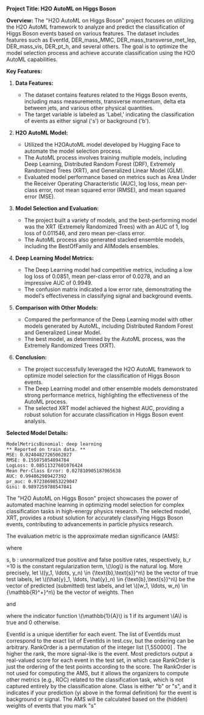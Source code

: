 #

**Project Title: H2O AutoML on Higgs Boson**

**Overview:**
The "H2O AutoML on Higgs Boson" project focuses on utilizing the H2O AutoML framework to analyze and predict the classification of Higgs Boson events based on various features. The dataset includes features such as EventId, DER_mass_MMC, DER_mass_transverse_met_lep, DER_mass_vis, DER_pt_h, and several others. The goal is to optimize the model selection process and achieve accurate classification using the H2O AutoML capabilities.

**Key Features:**

1. **Data Features:**
   - The dataset contains features related to the Higgs Boson events, including mass measurements, transverse momentum, delta eta between jets, and various other physical quantities.
   - The target variable is labeled as 'Label,' indicating the classification of events as either signal ('s') or background ('b').

2. **H2O AutoML Model:**
   - Utilized the H2OAutoML model developed by Hugging Face to automate the model selection process.
   - The AutoML process involves training multiple models, including Deep Learning, Distributed Random Forest (DRF), Extremely Randomized Trees (XRT), and Generalized Linear Model (GLM).
   - Evaluated model performance based on metrics such as Area Under the Receiver Operating Characteristic (AUC), log loss, mean per-class error, root mean squared error (RMSE), and mean squared error (MSE).

3. **Model Selection and Evaluation:**
   - The project built a variety of models, and the best-performing model was the XRT (Extremely Randomized Trees) with an AUC of 1, log loss of 0.011546, and zero mean per-class error.
   - The AutoML process also generated stacked ensemble models, including the BestOfFamily and AllModels ensembles.

4. **Deep Learning Model Metrics:**
   - The Deep Learning model had competitive metrics, including a low log loss of 0.0851, mean per-class error of 0.0278, and an impressive AUC of 0.9949.
   - The confusion matrix indicated a low error rate, demonstrating the model's effectiveness in classifying signal and background events.

5. **Comparison with Other Models:**
   - Compared the performance of the Deep Learning model with other models generated by AutoML, including Distributed Random Forest and Generalized Linear Model.
   - The best model, as determined by the AutoML process, was the Extremely Randomized Trees (XRT).

6. **Conclusion:**
   - The project successfully leveraged the H2O AutoML framework to optimize model selection for the classification of Higgs Boson events.
   - The Deep Learning model and other ensemble models demonstrated strong performance metrics, highlighting the effectiveness of the AutoML process.
   - The selected XRT model achieved the highest AUC, providing a robust solution for accurate classification in Higgs Boson event analysis.

**Selected Model Details:**
```
ModelMetricsBinomial: deep learning
** Reported on train data. **
MSE: 0.02404827265062027
RMSE: 0.155075054894784
LogLoss: 0.08511327601076424
Mean Per-Class Error: 0.027810905187065638
AUC: 0.994862989427392
pr_auc: 0.9723869853229047
Gini: 0.9897259788547841
```

The "H2O AutoML on Higgs Boson" project showcases the power of automated machine learning in optimizing model selection for complex classification tasks in high-energy physics research. The selected model, XRT, provides a robust solution for accurately classifying Higgs Boson events, contributing to advancements in particle physics research.

The evaluation metric is the approximate median significance (AMS):


where

s, b : unnormalized true positive and false positive rates, respectively,
b_r =10 is the constant regularization term,
\\(\log\\) is the natural log.
More precisely, let \\((y_1, \ldots, y_n) \in \{\text{b},\text{s}\}^n\\) be the vector of true test labels, let \\((\hat{y}_1, \ldots, \hat{y}_n) \in \{\text{b},\text{s}\}^n\\) be the vector of predicted (submitted) test labels, and let \\((w_1, \ldots, w_n) \in {\mathbb{R}^+}^n\\) be the vector of weights. Then


and


where the indicator function \\(\mathbb{1}\{A\}\\) is 1 if its argument \\(A\\) is true and 0 otherwise.

EventId is a unique identifier for each event. The list of EventIds must correspond to the exact list of EventIds in test.csv, but the ordering can be arbitrary.
RankOrder is a permutation of the integer list [1,550000] . The higher the rank, the more signal-like is the event. Most predictors output a real-valued score for each event in the test set, in which case RankOrder is just the ordering of the test points according to the score. The RankOrder is not used for computing the AMS, but it allows the organizers to compute other metrics (e.g., ROC) related to the classification task, which is not captured entirely by the classification alone.
Class is either "b" or "s", and it indicates if your prediction (yi above in the formal definition) for the event is background or signal. The AMS will be calculated based on the (hidden) weights of events that you mark "s"
